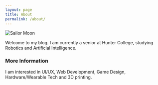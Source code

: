```yaml
---
layout: page
title: About
permalink: /about/
---
```



![Sailor Moon](https://media3.giphy.com/media/10IIs7CN98Skw0/giphy.gif)

Welcome to my blog.
I am currently a senior at Hunter College, studying Robotics and Artificial Intelligence.


### More Information

I am interested in UI/UX, Web Development, Game Design, Hardware/Wearable Tech and 3D printing.
